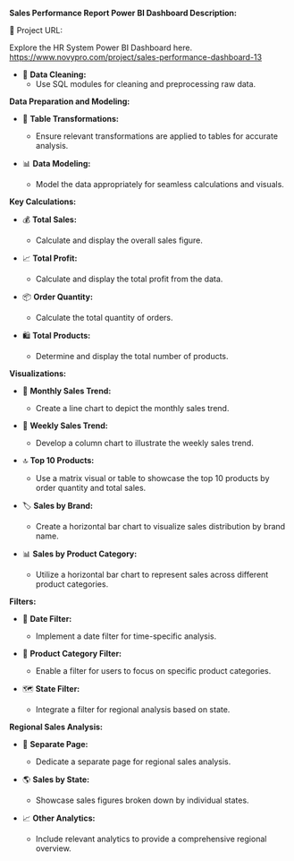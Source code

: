 **Sales Performance Report Power BI Dashboard Description:**

🔗 Project URL:

Explore the HR System Power BI Dashboard here.
https://www.novypro.com/project/sales-performance-dashboard-13

- 🧹 **Data Cleaning:**
  - Use SQL modules for cleaning and preprocessing raw data.

 **Data Preparation and Modeling:**
- 🔄 **Table Transformations:**
  - Ensure relevant transformations are applied to tables for accurate analysis.

- 📊 **Data Modeling:**
  - Model the data appropriately for seamless calculations and visuals.

**Key Calculations:**
- 💰 **Total Sales:**
  - Calculate and display the overall sales figure.

- 📈 **Total Profit:**
  - Calculate and display the total profit from the data.

- 📦 **Order Quantity:**
  - Calculate the total quantity of orders.

- 🛍️ **Total Products:**
  - Determine and display the total number of products.

**Visualizations:**
- 📅 **Monthly Sales Trend:**
  - Create a line chart to depict the monthly sales trend.

- 📆 **Weekly Sales Trend:**
  - Develop a column chart to illustrate the weekly sales trend.

- 🔝 **Top 10 Products:**
  - Use a matrix visual or table to showcase the top 10 products by order quantity and total sales.

- 🏷️ **Sales by Brand:**
  - Create a horizontal bar chart to visualize sales distribution by brand name.

- 📊 **Sales by Product Category:**
  - Utilize a horizontal bar chart to represent sales across different product categories.

**Filters:**
- 📅 **Date Filter:**
  - Implement a date filter for time-specific analysis.

- 🛒 **Product Category Filter:**
  - Enable a filter for users to focus on specific product categories.

- 🗺️ **State Filter:**
  - Integrate a filter for regional analysis based on state.

**Regional Sales Analysis:**
- 📄 **Separate Page:**
  - Dedicate a separate page for regional sales analysis.

- 🌎 **Sales by State:**
  - Showcase sales figures broken down by individual states.

- 📈 **Other Analytics:**
  - Include relevant analytics to provide a comprehensive regional overview.

